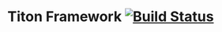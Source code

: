 # Titon Framework [![Build Status](https://travis-ci.org/titon/framework.png)](https://travis-ci.org/titon/framework) #